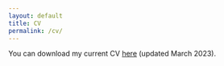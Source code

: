 ```yaml
---
layout: default
title: CV
permalink: /cv/
---
```


You can download my current CV <a target="_blank" href="/assets/files/cv.pdf">here</a> (updated March 2023).